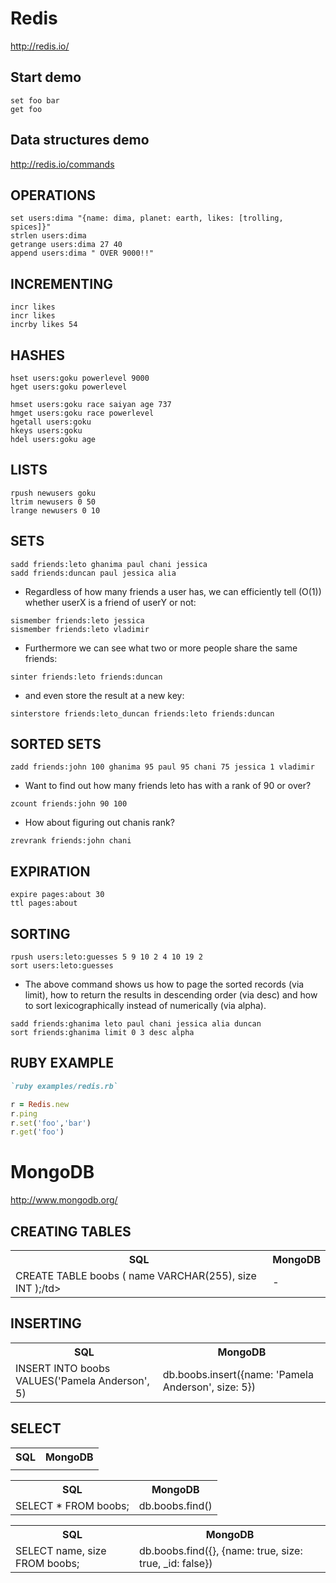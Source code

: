 # Redis
http://redis.io/

## Start demo

```
set foo bar
get foo
```

## Data structures demo
http://redis.io/commands

## OPERATIONS
```
set users:dima "{name: dima, planet: earth, likes: [trolling, spices]}"
strlen users:dima
getrange users:dima 27 40
append users:dima " OVER 9000!!"
```

## INCREMENTING
```
incr likes
incr likes
incrby likes 54
```

## HASHES
```
hset users:goku powerlevel 9000
hget users:goku powerlevel
```
```
hmset users:goku race saiyan age 737
hmget users:goku race powerlevel
hgetall users:goku
hkeys users:goku
hdel users:goku age
```

## LISTS
```
rpush newusers goku
ltrim newusers 0 50
lrange newusers 0 10
```

## SETS

```
sadd friends:leto ghanima paul chani jessica
sadd friends:duncan paul jessica alia
```

* Regardless of how many friends a user has, we can efficiently tell (O(1)) whether userX is a
friend of userY or not:

```
sismember friends:leto jessica
sismember friends:leto vladimir
```

* Furthermore we can see what two or more people share the same friends:

```
sinter friends:leto friends:duncan
```

* and even store the result at a new key:

```
sinterstore friends:leto_duncan friends:leto friends:duncan
```

## SORTED SETS
```
zadd friends:john 100 ghanima 95 paul 95 chani 75 jessica 1 vladimir
```
* Want to find out how many friends leto has with a rank of 90 or over?

```
zcount friends:john 90 100
```
* How about figuring out chanis rank?

```
zrevrank friends:john chani
```
## EXPIRATION
```
expire pages:about 30
ttl pages:about
```

## SORTING
```
rpush users:leto:guesses 5 9 10 2 4 10 19 2
sort users:leto:guesses
```

* The above command shows us how to page the sorted records (via limit), how to return the
results in descending order (via desc) and how to sort lexicographically instead of numerically
(via alpha).

```
sadd friends:ghanima leto paul chani jessica alia duncan
sort friends:ghanima limit 0 3 desc alpha
```
## RUBY EXAMPLE

```ruby
`ruby examples/redis.rb`

r = Redis.new
r.ping
r.set('foo','bar')
r.get('foo')
```

# MongoDB
http://www.mongodb.org/

## CREATING TABLES

<table>
  <tr>
    <th>SQL</th>
    <th>MongoDB</th>
  </tr>
  <tr>
    <td>CREATE TABLE boobs ( name VARCHAR(255), size INT );/td>
    <td>-</td>
  </tr>
</table>


## INSERTING


<table>
  <tr>
    <th>SQL</th>
    <th>MongoDB</th>
  </tr>
  <tr>
    <td>INSERT INTO boobs VALUES('Pamela Anderson', 5)</td>
    <td>db.boobs.insert({name: 'Pamela Anderson', size: 5})</td>
  </tr>
</table>


## SELECT

<table>
  <tr>
    <th>SQL</th>
    <th>MongoDB</th>
  </tr>
  <tr>
    <td></td>
    <td></td>
  </tr>
</table>

<table>
  <tr>
    <th>SQL</th>
    <th>MongoDB</th>
  </tr>
  <tr>
    <td>SELECT * FROM boobs;</td>
    <td>db.boobs.find()</td>
  </tr>
</table>

<table>
  <tr>
    <th>SQL</th>
    <th>MongoDB</th>
  </tr>
  <tr>
    <td>SELECT name, size FROM boobs;</td>
    <td>db.boobs.find({}, {name: true, size: true, _id: false})</td>
  </tr>
</table>


